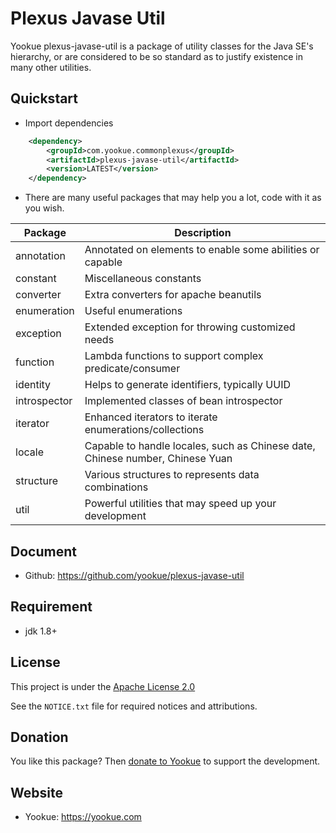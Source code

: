 # Plexus Javase Util

Yookue plexus-javase-util is a package of utility classes for the Java SE's hierarchy, or are considered to be so standard as to justify existence in many other utilities.

## Quickstart

- Import dependencies

```xml
    <dependency>
        <groupId>com.yookue.commonplexus</groupId>
        <artifactId>plexus-javase-util</artifactId>
        <version>LATEST</version>
    </dependency>
```

- There are many useful packages that may help you a lot, code with it as you wish.

| Package      | Description                                                                   |
|--------------|-------------------------------------------------------------------------------|
| annotation   | Annotated on elements to enable some abilities or capable                     |
| constant     | Miscellaneous constants                                                       |
| converter    | Extra converters for apache beanutils                                         |
| enumeration  | Useful enumerations                                                           |
| exception    | Extended exception for throwing customized needs                              |
| function     | Lambda functions to support complex predicate/consumer                        |
| identity     | Helps to generate identifiers, typically UUID                                 |
| introspector | Implemented classes of bean introspector                                      |
| iterator     | Enhanced iterators to iterate enumerations/collections                        |
| locale       | Capable to handle locales, such as Chinese date, Chinese number, Chinese Yuan |
| structure    | Various structures to represents data combinations                            |
| util         | Powerful utilities that may speed up your development                         |

## Document

- Github: https://github.com/yookue/plexus-javase-util

## Requirement

- jdk 1.8+

## License

This project is under the [Apache License 2.0](https://www.apache.org/licenses/LICENSE-2.0)

See the `NOTICE.txt` file for required notices and attributions.

## Donation

You like this package? Then [donate to Yookue](https://yookue.com/public/donate) to support the development.

## Website

- Yookue: https://yookue.com
